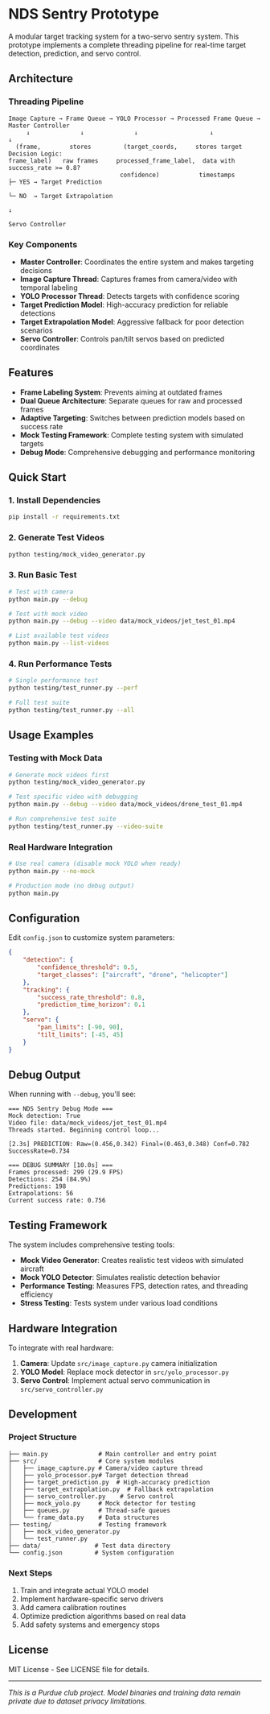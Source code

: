 # NDS Sentry Prototype

A modular target tracking system for a two-servo sentry system. This prototype implements a complete threading pipeline for real-time target detection, prediction, and servo control.

## Architecture

### Threading Pipeline
```
Image Capture → Frame Queue → YOLO Processor → Processed Frame Queue → Master Controller
     ↓              ↓              ↓                    ↓                      ↓
  (frame,        stores         (target_coords,     stores target      Decision Logic:
frame_label)   raw frames     processed_frame_label,  data with       success_rate >= 0.8?
                               confidence)           timestamps       ├─ YES → Target Prediction
                                                                     └─ NO  → Target Extrapolation
                                                                             ↓
                                                                        Servo Controller
```

### Key Components

- **Master Controller**: Coordinates the entire system and makes targeting decisions
- **Image Capture Thread**: Captures frames from camera/video with temporal labeling
- **YOLO Processor Thread**: Detects targets with confidence scoring
- **Target Prediction Model**: High-accuracy prediction for reliable detections
- **Target Extrapolation Model**: Aggressive fallback for poor detection scenarios
- **Servo Controller**: Controls pan/tilt servos based on predicted coordinates

## Features

- **Frame Labeling System**: Prevents aiming at outdated frames
- **Dual Queue Architecture**: Separate queues for raw and processed frames
- **Adaptive Targeting**: Switches between prediction models based on success rate
- **Mock Testing Framework**: Complete testing system with simulated targets
- **Debug Mode**: Comprehensive debugging and performance monitoring

## Quick Start

### 1. Install Dependencies
```bash
pip install -r requirements.txt
```

### 2. Generate Test Videos
```bash
python testing/mock_video_generator.py
```

### 3. Run Basic Test
```bash
# Test with camera
python main.py --debug

# Test with mock video
python main.py --debug --video data/mock_videos/jet_test_01.mp4

# List available test videos
python main.py --list-videos
```

### 4. Run Performance Tests
```bash
# Single performance test
python testing/test_runner.py --perf

# Full test suite
python testing/test_runner.py --all
```

## Usage Examples

### Testing with Mock Data
```bash
# Generate mock videos first
python testing/mock_video_generator.py

# Test specific video with debugging
python main.py --debug --video data/mock_videos/drone_test_01.mp4

# Run comprehensive test suite
python testing/test_runner.py --video-suite
```

### Real Hardware Integration
```bash
# Use real camera (disable mock YOLO when ready)
python main.py --no-mock

# Production mode (no debug output)
python main.py
```

## Configuration

Edit `config.json` to customize system parameters:

```json
{
    "detection": {
        "confidence_threshold": 0.5,
        "target_classes": ["aircraft", "drone", "helicopter"]
    },
    "tracking": {
        "success_rate_threshold": 0.8,
        "prediction_time_horizon": 0.1
    },
    "servo": {
        "pan_limits": [-90, 90],
        "tilt_limits": [-45, 45]
    }
}
```

## Debug Output

When running with `--debug`, you'll see:

```
=== NDS Sentry Debug Mode ===
Mock detection: True
Video file: data/mock_videos/jet_test_01.mp4
Threads started. Beginning control loop...

[2.3s] PREDICTION: Raw=(0.456,0.342) Final=(0.463,0.348) Conf=0.782 SuccessRate=0.734

=== DEBUG SUMMARY [10.0s] ===
Frames processed: 299 (29.9 FPS)
Detections: 254 (84.9%)
Predictions: 198
Extrapolations: 56
Current success rate: 0.756
```

## Testing Framework

The system includes comprehensive testing tools:

- **Mock Video Generator**: Creates realistic test videos with simulated aircraft
- **Mock YOLO Detector**: Simulates realistic detection behavior
- **Performance Testing**: Measures FPS, detection rates, and threading efficiency
- **Stress Testing**: Tests system under various load conditions

## Hardware Integration

To integrate with real hardware:

1. **Camera**: Update `src/image_capture.py` camera initialization
2. **YOLO Model**: Replace mock detector in `src/yolo_processor.py`
3. **Servo Control**: Implement actual servo communication in `src/servo_controller.py`

## Development

### Project Structure
```
├── main.py              # Main controller and entry point
├── src/                 # Core system modules
│   ├── image_capture.py # Camera/video capture thread
│   ├── yolo_processor.py# Target detection thread
│   ├── target_prediction.py  # High-accuracy prediction
│   ├── target_extrapolation.py  # Fallback extrapolation
│   ├── servo_controller.py    # Servo control
│   ├── mock_yolo.py     # Mock detector for testing
│   ├── queues.py        # Thread-safe queues
│   └── frame_data.py    # Data structures
├── testing/             # Testing framework
│   ├── mock_video_generator.py
│   └── test_runner.py
├── data/               # Test data directory
└── config.json         # System configuration
```

### Next Steps

1. Train and integrate actual YOLO model
2. Implement hardware-specific servo drivers
3. Add camera calibration routines
4. Optimize prediction algorithms based on real data
5. Add safety systems and emergency stops

## License

MIT License - See LICENSE file for details.

---

*This is a Purdue club project. Model binaries and training data remain private due to dataset privacy limitations.*